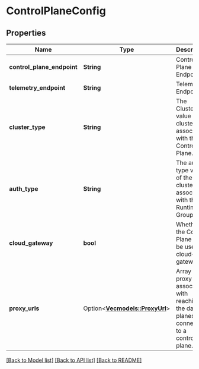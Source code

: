# ControlPlaneConfig

## Properties

Name | Type | Description | Notes
------------ | ------------- | ------------- | -------------
**control_plane_endpoint** | **String** | Control Plane Endpoint. | [readonly]
**telemetry_endpoint** | **String** | Telemetry Endpoint. | [readonly]
**cluster_type** | **String** | The ClusterType value of the cluster associated with the Control Plane. | [readonly]
**auth_type** | **String** | The auth type value of the cluster associated with the Runtime Group. | [readonly]
**cloud_gateway** | **bool** | Whether the Control Plane can be used for cloud-gateways. | [readonly]
**proxy_urls** | Option<[**Vec<models::ProxyUrl>**](ProxyURL.md)> | Array of proxy URLs associated with reaching the data-planes connected to a control-plane. | [optional]

[[Back to Model list]](../README.md#documentation-for-models) [[Back to API list]](../README.md#documentation-for-api-endpoints) [[Back to README]](../README.md)


